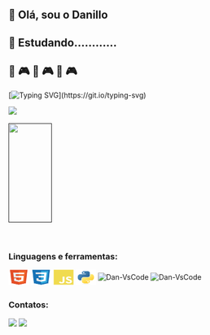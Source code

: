 ## 👋  Olá, sou o Danillo
## 🌱  Estudando............
## 🎲 🎮 🎲 🎮 🎲 🎮 

[![Typing SVG](https://readme-typing-svg.herokuapp.com/?color=666666&size=35&center=true&vCenter=true&width=1000&lines=Olá,+Meu+nome+é+Danillo...;Tenho+22+anos;Sou+do+Brasil!)](https://git.io/typing-svg)

<div>
  
  <a href="https://github.com/DanilloMsilva">
  <img height="180em" src="https://github-readme-stats.vercel.app/api?username=DanilloMsilva&theme=dark&show_icons=true&hide_border=false&count_private=true"/>
  
  
  <a href=""> <img width="41%" height="195px" src="https://github-readme-stats-sigma-five.vercel.app/api/top-langs/?username=DanilloMsilva&layout=compact&hide_border=true&&title_color=666666&bg_color=0A0C10&text_color=f8f8f2" /></a>
  
</div>

<div style="display: inline_block"><br>
<h3 align="left">Linguagens e ferramentas:</h3>
  <img align="center" alt="Dan-HTML" height="30" width="40" src="https://raw.githubusercontent.com/devicons/devicon/master/icons/html5/html5-original.svg">
  <img align="center" alt="Dan-CSS" height="30" width="40" src="https://raw.githubusercontent.com/devicons/devicon/master/icons/css3/css3-original.svg">
  <img align="center" alt="Dan-Js" height="30" width="40" src="https://raw.githubusercontent.com/devicons/devicon/master/icons/javascript/javascript-plain.svg">
  <img align="center" alt="Dan-Python" height="30" width="40" src="https://raw.githubusercontent.com/devicons/devicon/master/icons/python/python-original.svg">
  <img align="center" alt="Dan-VsCode" height="30" width="40" src="https://cdn.jsdelivr.net/gh/devicons/devicon@latest/icons/php/php-original.svg"/>
  <img align="center" alt="Dan-VsCode" height="30" width="40" src="https://cdn.jsdelivr.net/gh/devicons/devicon/icons/vscode/vscode-original.svg"/>
</div>

##

<div>

  <h3 align="left">Contatos:</h3>
   
  <a href = "mailto:danillosilvamacario2002@gmail.com"><img src="https://img.shields.io/badge/Gmail-D14836?style=for-the-badge&logo=gmail&logoColor=white" target="_blank"></a>
  <a href="https://www.linkedin.com/in/danillo-silva-622b4a1b8" target="_blank"><img src="https://img.shields.io/badge/-LinkedIn-%230077B5?style=for-the-badge&logo=linkedin&logoColor=white" target="_blank"></a> 

</div>

